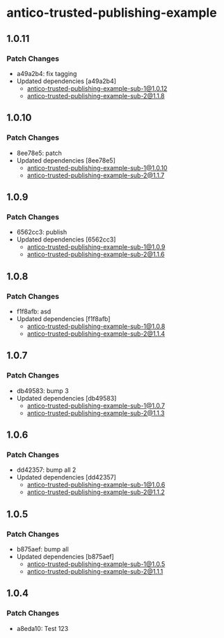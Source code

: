 # antico-trusted-publishing-example

## 1.0.11

### Patch Changes

- a49a2b4: fix tagging
- Updated dependencies [a49a2b4]
  - antico-trusted-publishing-example-sub-1@1.0.12
  - antico-trusted-publishing-example-sub-2@1.1.8

## 1.0.10

### Patch Changes

- 8ee78e5: patch
- Updated dependencies [8ee78e5]
  - antico-trusted-publishing-example-sub-1@1.0.10
  - antico-trusted-publishing-example-sub-2@1.1.7

## 1.0.9

### Patch Changes

- 6562cc3: publish
- Updated dependencies [6562cc3]
  - antico-trusted-publishing-example-sub-1@1.0.9
  - antico-trusted-publishing-example-sub-2@1.1.6

## 1.0.8

### Patch Changes

- f1f8afb: asd
- Updated dependencies [f1f8afb]
  - antico-trusted-publishing-example-sub-1@1.0.8
  - antico-trusted-publishing-example-sub-2@1.1.4

## 1.0.7

### Patch Changes

- db49583: bump 3
- Updated dependencies [db49583]
  - antico-trusted-publishing-example-sub-1@1.0.7
  - antico-trusted-publishing-example-sub-2@1.1.3

## 1.0.6

### Patch Changes

- dd42357: bump all 2
- Updated dependencies [dd42357]
  - antico-trusted-publishing-example-sub-1@1.0.6
  - antico-trusted-publishing-example-sub-2@1.1.2

## 1.0.5

### Patch Changes

- b875aef: bump all
- Updated dependencies [b875aef]
  - antico-trusted-publishing-example-sub-1@1.0.5
  - antico-trusted-publishing-example-sub-2@1.1.1

## 1.0.4

### Patch Changes

- a8eda10: Test 123
